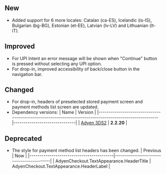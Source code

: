 [//]: # (This file will be used for the release notes on GitHub when publishing.)
[//]: # (Types of changes: `Breaking changes` `New` `Added` `Improved` `Changed` `Deprecated` `Removed` `Fixed`)
[//]: # (Example:)
[//]: # (## New)
[//]: # ( - New payment method)
[//]: # (## Changed)
[//]: # ( - DropIn service's package changed from `com.adyen.dropin` to `com.adyen.dropin.services`)
[//]: # (## Deprecated)
[//]: # ( - Configurations public constructor are deprecated, please use each Configuration's builder to make a Configuration object)

## New
- Added support for 6 more locales: Catalan (ca-ES), Icelandic (is-IS), Bulgarian (bg-BG),
  Estonian (et-EE), Latvian (lv-LV) and Lithuanian (lt-lT).

## Improved
- For UPI Intent an error message will be shown when "Continue" button is pressed without selecting
  any UPI option.
- For drop-in, improved accessibility of back/close button in the navigation bar.

## Changed
- For drop-in, headers of preselected stored payment screen and payment methods list screen are
  updated.
- Dependency versions:
  | Name                                                                                                   | Version                       |
  |--------------------------------------------------------------------------------------------------------|-------------------------------|
  | [Adyen 3DS2](https://github.com/Adyen/adyen-3ds2-android/releases/tag/2.2.20)                          | **2.2.20**                    |

## Deprecated
- The style for payment method list headers has been changed.
  | Previous                                 | Now                                      |
  |------------------------------------------|------------------------------------------|
  | AdyenCheckout.TextAppearance.HeaderTitle | AdyenCheckout.TextAppearance.HeaderLabel |
